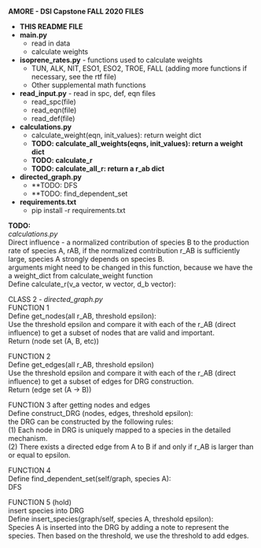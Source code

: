 **AMORE - DSI Capstone FALL 2020**
**FILES**
- **THIS README FILE**
- **main.py**
  - read in data
  - calculate weights
- **isoprene_rates.py** - functions used to calculate weights
  - TUN, ALK, NIT, ESO1, ESO2, TROE, FALL (adding more functions if necessary, see the rtf file)
  - Other supplemental math functions
- **read_input.py**   - read in spc, def, eqn files
  - read_spc(file)
  - read_eqn(file)
  - read_def(file)
- **calculations.py** 
  - calculate_weight(eqn, init_values): return weight dict  
  - **TODO: calculate_all_weights(eqns, init_values): return a weight dict**
  - **TODO: calculate_r**
  - **TODO: calculate_all_r: return a r_ab dict**
- **directed_graph.py**  
  - **TODO: DFS
  - **TODO: find_dependent_set
- **requirements.txt**
  - pip install -r requirements.txt

**TODO:**  
*calculations.py*  
Direct influence - a normalized contribution of species B to the production rate of species A, rAB, if the normalized contribution r_AB is sufficiently large, species A strongly depends on species B.  
arguments might need to be changed in this function, because we have the a weight_dict from calculate_weight function  
Define calculate_r(v_a vector, w vector, d_b vector):  

CLASS 2 - *directed_graph.py*  
FUNCTION 1  
Define get_nodes(all r_AB, threshold epsilon):    
Use the threshold epsilon and compare it with each of the r_AB (direct influence) to get a subset of nodes that are valid and important.  
Return (node set (A, B, etc))  

FUNCTION 2  
Define get_edges(all r_AB, threshold epsilon)    
Use the threshold epsilon and compare it with each of the r_AB (direct influence) to get a subset of edges for DRG construction.  
Return (edge set (A -> B))  

FUNCTION 3
after getting nodes and edges  
Define construct_DRG (nodes, edges, threshold epsilon):  
the DRG can be constructed by the following rules:  
(1) Each node in DRG is uniquely mapped to a species in the detailed mechanism.  
(2) There exists a directed edge from A to B if and only if r_AB is larger than or equal to epsilon.  

FUNCTION 4  
Define find_dependent_set(self/graph, species A):  
DFS  

FUNCTION 5 (hold)  
insert species into DRG  
Define insert_species(graph/self, species A, threshold epsilon):  
Species A is inserted into the DRG by adding a note to represent the species. Then based on the threshold, we use the threshold to add edges.  


